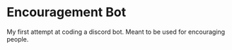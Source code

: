 # Encouragement Bot
My first attempt at coding a discord bot.
Meant to be used for encouraging people.
